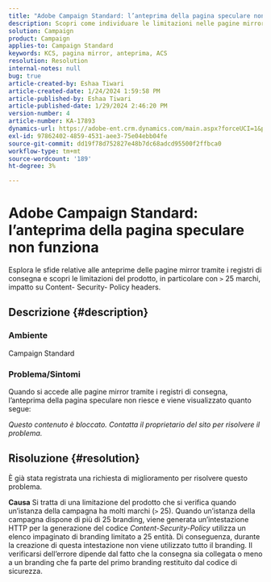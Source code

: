 ```yaml
---
title: "Adobe Campaign Standard: l’anteprima della pagina speculare non funziona"
description: Scopri come individuare le limitazioni nelle pagine mirror durante l’accesso ai registri di consegna.
solution: Campaign
product: Campaign
applies-to: Campaign Standard
keywords: KCS, pagina mirror, anteprima, ACS
resolution: Resolution
internal-notes: null
bug: true
article-created-by: Eshaa Tiwari
article-created-date: 1/24/2024 1:59:58 PM
article-published-by: Eshaa Tiwari
article-published-date: 1/29/2024 2:46:20 PM
version-number: 4
article-number: KA-17893
dynamics-url: https://adobe-ent.crm.dynamics.com/main.aspx?forceUCI=1&pagetype=entityrecord&etn=knowledgearticle&id=94fe50d8-c0ba-ee11-a569-6045bd006268
exl-id: 97862402-4859-4531-aee3-75e04ebb04fe
source-git-commit: dd19f78d752827e48b7dc68adcd95500f2ffbca0
workflow-type: tm+mt
source-wordcount: '189'
ht-degree: 3%

---
```


# Adobe Campaign Standard: l’anteprima della pagina speculare non funziona


Esplora le sfide relative alle anteprime delle pagine mirror tramite i registri di consegna e scopri le limitazioni del prodotto, in particolare con `>` 25 marchi, impatto su Content- Security- Policy headers.

## Descrizione {#description}


### <b>Ambiente</b>

Campaign Standard



### <b>Problema/Sintomi</b>

Quando si accede alle pagine mirror tramite i registri di consegna, l’anteprima della pagina speculare non riesce e viene visualizzato quanto segue:

*Questo contenuto è bloccato. Contatta il proprietario del sito per risolvere il problema.*


## Risoluzione {#resolution}


È già stata registrata una richiesta di miglioramento per risolvere questo problema.


<b>Causa</b>
Si tratta di una limitazione del prodotto che si verifica quando un’istanza della campagna ha molti marchi (`>`  25). Quando un’istanza della campagna dispone di più di 25 branding, viene generata un’intestazione HTTP per la generazione del codice *Content-Security-Policy* utilizza un elenco impaginato di branding limitato a 25 entità. Di conseguenza, durante la creazione di questa intestazione non viene utilizzato tutto il branding. Il verificarsi dell’errore dipende dal fatto che la consegna sia collegata o meno a un branding che fa parte del primo branding restituito dal codice di sicurezza.
